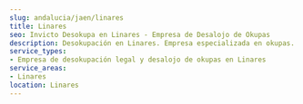 ```yaml
---
slug: andalucia/jaen/linares
title: Linares
seo: Invicto Desokupa en Linares - Empresa de Desalojo de Okupas
description: Desokupación en Linares. Empresa especializada en okupas. Mediación legal y desalojo express. Presupuesto gratuito.
service_types:
- Empresa de desokupación legal y desalojo de okupas en Linares
service_areas:
- Linares
location: Linares
---
```

